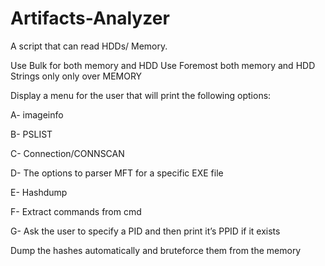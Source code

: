 # Artifacts-Analyzer

A script that can read HDDs/ Memory.

Use Bulk for both memory and HDD
Use Foremost both memory and HDD
Strings only only over MEMORY

 Display a menu for the user that will print the following options:
 
 A- imageinfo
 
 B- PSLIST
 
 C- Connection/CONNSCAN
 
 D- The options to parser MFT for a specific EXE file 
 
 E- Hashdump
 
 F- Extract commands from cmd
 
 G- Ask the user to specify a PID and then print it’s PPID if it exists

Dump the hashes automatically and bruteforce them from the memory
